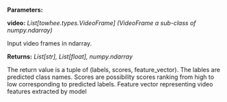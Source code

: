 **Parameters:**

​**video:** *List[towhee.types.VideoFrame] (VideoFrame a sub-class of numpy.ndarray)*

Input video frames in ndarray.

**Returns:** *List[str], List[float], numpy.ndarray*

The return value is a tuple of (labels, scores, feature_vector). The lables are predicted class names. Scores are possibility scores ranking from high to low corresponding to predicted labels. Feature vector representing video features extracted by model 